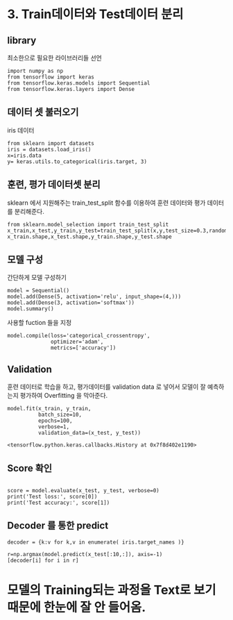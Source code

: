 # 3. Train데이터와 Test데이터 분리

## library
최소한으로 필요한 라이브러리들 선언


```
import numpy as np
from tensorflow import keras
from tensorflow.keras.models import Sequential
from tensorflow.keras.layers import Dense
```

## 데이터 셋 불러오기
iris 데이터


```
from sklearn import datasets
iris = datasets.load_iris()
x=iris.data
y= keras.utils.to_categorical(iris.target, 3)

```

## 훈련, 평가 데이터셋 분리
sklearn 에서 지원해주는 train_test_split 함수를 이용하여 훈련 데이터와 평가  데이터를 분리해준다.


```
from sklearn.model_selection import train_test_split
x_train,x_test,y_train,y_test=train_test_split(x,y,test_size=0.3,random_state=0)
x_train.shape,x_test.shape,y_train.shape,y_test.shape

```

## 모델 구성
간단하게 모델 구성하기


```
model = Sequential()
model.add(Dense(5, activation='relu', input_shape=(4,)))
model.add(Dense(3, activation='softmax'))
model.summary()

```

사용할 fuction 들을 지정


```
model.compile(loss='categorical_crossentropy',
              optimizer='adam',
              metrics=['accuracy'])

```

## Validation
훈련 데이터로 학습을 하고, 평가데이터를 validation data 로 넣어서 모델이 잘 예측하는지 평가하여 Overfitting 을 막아준다.


```
model.fit(x_train, y_train,
          batch_size=10,
          epochs=100,
          verbose=1,
          validation_data=(x_test, y_test))

```




    <tensorflow.python.keras.callbacks.History at 0x7f8d402e1190>



## Score 확인


```

score = model.evaluate(x_test, y_test, verbose=0)
print('Test loss:', score[0])
print('Test accuracy:', score[1])

```

## Decoder 를 통한 predict


```
decoder = {k:v for k,v in enumerate( iris.target_names )}
```


```
r=np.argmax(model.predict(x_test[:10,:]), axis=-1)
[decoder[i] for i in r]
```

# 모델의 Training되는 과정을 Text로 보기 때문에 한눈에 잘 안 들어옴. 
